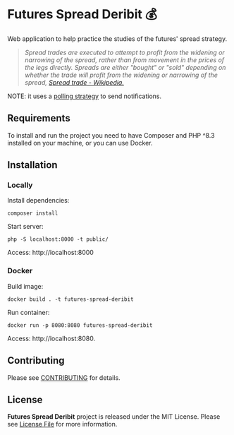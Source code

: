 # Futures Spread Deribit 💰

Web application to help practice the studies of the futures' spread strategy.

> *Spread trades are executed to attempt to profit from the widening or narrowing of the spread, rather than from movement in the prices of the legs directly. Spreads are either "bought" or "sold" depending on whether the trade will profit from the widening or narrowing of the spread, [Spread trade - Wikipedia.](https://en.wikipedia.org/wiki/Spread_trade)*

NOTE: it uses a [polling strategy](https://en.wikipedia.org/wiki/Polling_(computer_science)) to send notifications.

## Requirements

To install and run the project you need to have Composer and PHP ^8.3 installed on your machine, or you can use Docker.

## Installation

### Locally

Install dependencies:
```
composer install
```

Start server:
```
php -S localhost:8000 -t public/
```

Access: http://localhost:8000

### Docker

Build image:
```
docker build . -t futures-spread-deribit
```

Run container:
```
docker run -p 8080:8080 futures-spread-deribit
```

Access: http://localhost:8080.

## Contributing ##

Please see [CONTRIBUTING](CONTRIBUTING.md) for details.

## License

**Futures Spread Deribit** project is released under the MIT License. Please see [License File](LICENSE) for more information.
